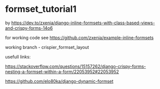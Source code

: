 # formset_tutorial1

by https://dev.to/zxenia/django-inline-formsets-with-class-based-views-and-crispy-forms-14o6

for working code see https://github.com/zxenia/example-inline-formsets

working branch - crispier_formset_layout


usefull links:

https://stackoverflow.com/questions/15157262/django-crispy-forms-nesting-a-formset-within-a-form/22053952#22053952


https://github.com/elo80ka/django-dynamic-formset
